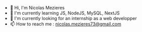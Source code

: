 <!--
**NicolasMezieres/NicolasMezieres** is a ✨ _special_ ✨ repository because its `README.md` (this file) appears on your GitHub profile.

Here are some ideas to get you started:

- 🔭 I’m currently working on ...
- 🌱 I’m currently learning ...
- 👯 I’m looking to collaborate on ...
- 🤔 I’m looking for help with ...
- 💬 Ask me about ...
- 📫 How to reach me: ...
- 😄 Pronouns: ...
- ⚡ Fun fact: ...
-->

- 👋 Hi, I'm Nicolas Mezieres
- 🌱 I'm currently learning JS, NodeJS, MySQL, NextJS
- 👯 I'm currently looking for an internship as a web developper
- 📫 How to reach me : nicolas.mezieres73@gmail.com
